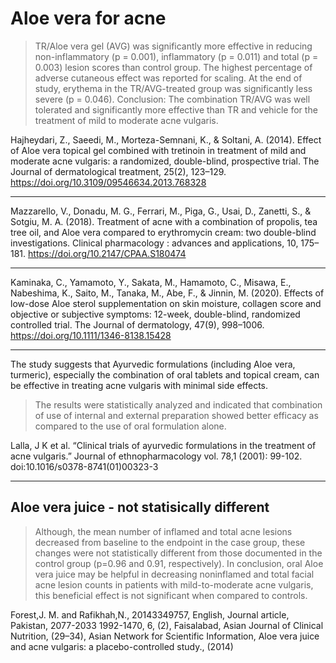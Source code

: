 # Aloe vera for acne

> TR/Aloe vera gel (AVG) was significantly more effective in reducing non-inflammatory (p = 0.001), inflammatory (p = 0.011) and total (p = 0.003) lesion scores than control group. The highest percentage of adverse cutaneous effect was reported for scaling. At the end of study, erythema in the TR/AVG-treated group was significantly less severe (p = 0.046). Conclusion: The combination TR/AVG was well tolerated and significantly more effective than TR and vehicle for the treatment of mild to moderate acne vulgaris.

Hajheydari, Z., Saeedi, M., Morteza-Semnani, K., & Soltani, A. (2014). Effect of Aloe vera topical gel combined with tretinoin in treatment of mild and moderate acne vulgaris: a randomized, double-blind, prospective trial. The Journal of dermatological treatment, 25(2), 123–129. https://doi.org/10.3109/09546634.2013.768328

---

Mazzarello, V., Donadu, M. G., Ferrari, M., Piga, G., Usai, D., Zanetti, S., & Sotgiu, M. A. (2018). Treatment of acne with a combination of propolis, tea tree oil, and Aloe vera compared to erythromycin cream: two double-blind investigations. Clinical pharmacology : advances and applications, 10, 175–181. https://doi.org/10.2147/CPAA.S180474

---

Kaminaka, C., Yamamoto, Y., Sakata, M., Hamamoto, C., Misawa, E., Nabeshima, K., Saito, M., Tanaka, M., Abe, F., & Jinnin, M. (2020). Effects of low-dose Aloe sterol supplementation on skin moisture, collagen score and objective or subjective symptoms: 12-week, double-blind, randomized controlled trial. The Journal of dermatology, 47(9), 998–1006. https://doi.org/10.1111/1346-8138.15428

---

The study suggests that Ayurvedic formulations (including Aloe vera, turmeric), especially the combination of oral tablets and topical cream, can be effective in treating acne vulgaris with minimal side effects.
> The results were statistically analyzed and indicated that combination of use of internal and external preparation showed better efficacy as compared to the use of oral formulation alone. 

Lalla, J K et al. “Clinical trials of ayurvedic formulations in the treatment of acne vulgaris.” Journal of ethnopharmacology vol. 78,1 (2001): 99-102. doi:10.1016/s0378-8741(01)00323-3

---

## Aloe vera juice - not statisically different
> Although, the mean number of inflamed and total acne lesions decreased from baseline to the endpoint in the case group, these changes were not statistically different from those documented in the control group (p=0.96 and 0.91, respectively). In conclusion, oral Aloe vera juice may be helpful in decreasing noninflamed and total facial acne lesion counts in patients with mild-to-moderate acne vulgaris, this beneficial effect is not significant when compared to controls.

Forest,J. M. and Rafikhah,N., 20143349757, English, Journal article, Pakistan, 2077-2033 1992-1470, 6, (2), Faisalabad, Asian Journal of Clinical Nutrition, (29–34), Asian Network for Scientific Information, Aloe vera juice and acne vulgaris: a placebo-controlled study., (2014)
